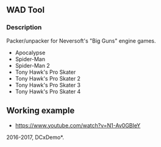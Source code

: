 ## WAD Tool

### Description
Packer/unpacker for Neversoft's "Big Guns" engine games.

* Apocalypse
* Spider-Man
* Spider-Man 2
* Tony Hawk's Pro Skater
* Tony Hawk's Pro Skater 2
* Tony Hawk's Pro Skater 3
* Tony Hawk's Pro Skater 4

## Working example
* https://www.youtube.com/watch?v=N1-Av0GBIeY

2016-2017, DCxDemo*.
